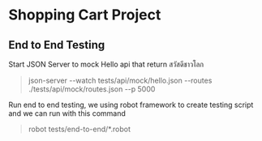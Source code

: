 # Shopping Cart Project

## End to End Testing

Start JSON Server to mock Hello api that return สวัสดีชาวโลก
>json-server --watch tests/api/mock/hello.json --routes ./tests/api/mock/routes.json --p 5000

Run end to end testing, we using robot framework to create testing script and we can run with this command
>robot tests/end-to-end/*.robot
